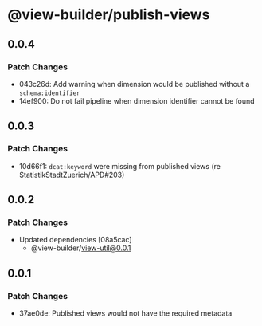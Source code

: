 # @view-builder/publish-views

## 0.0.4

### Patch Changes

- 043c26d: Add warning when dimension would be published without a `schema:identifier`
- 14ef900: Do not fail pipeline when dimension identifier cannot be found

## 0.0.3

### Patch Changes

- 10d66f1: `dcat:keyword` were missing from published views (re StatistikStadtZuerich/APD#203)

## 0.0.2

### Patch Changes

- Updated dependencies [08a5cac]
  - @view-builder/view-util@0.0.1

## 0.0.1

### Patch Changes

- 37ae0de: Published views would not have the required metadata
